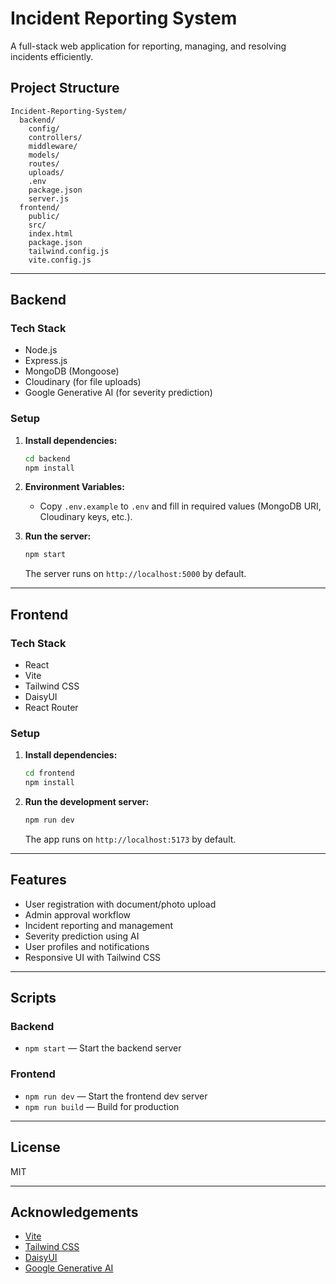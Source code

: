 # Incident Reporting System

A full-stack web application for reporting, managing, and resolving incidents efficiently.

## Project Structure

```
Incident-Reporting-System/
  backend/
    config/
    controllers/
    middleware/
    models/
    routes/
    uploads/
    .env
    package.json
    server.js
  frontend/
    public/
    src/
    index.html
    package.json
    tailwind.config.js
    vite.config.js
```

---

## Backend

### Tech Stack

- Node.js
- Express.js
- MongoDB (Mongoose)
- Cloudinary (for file uploads)
- Google Generative AI (for severity prediction)

### Setup

1. **Install dependencies:**
   ```sh
   cd backend
   npm install
   ```

2. **Environment Variables:**
   - Copy `.env.example` to `.env` and fill in required values (MongoDB URI, Cloudinary keys, etc.).

3. **Run the server:**
   ```sh
   npm start
   ```
   The server runs on `http://localhost:5000` by default.

---

## Frontend

### Tech Stack

- React
- Vite
- Tailwind CSS
- DaisyUI
- React Router

### Setup

1. **Install dependencies:**
   ```sh
   cd frontend
   npm install
   ```

2. **Run the development server:**
   ```sh
   npm run dev
   ```
   The app runs on `http://localhost:5173` by default.

---

## Features

- User registration with document/photo upload
- Admin approval workflow
- Incident reporting and management
- Severity prediction using AI
- User profiles and notifications
- Responsive UI with Tailwind CSS

---

## Scripts

### Backend

- `npm start` — Start the backend server

### Frontend

- `npm run dev` — Start the frontend dev server
- `npm run build` — Build for production

---

## License

MIT

---

## Acknowledgements

- [Vite](https://vitejs.dev/)
- [Tailwind CSS](https://tailwindcss.com/)
- [DaisyUI](https://daisyui.com/)
- [Google Generative AI](https://ai.google.dev/)
